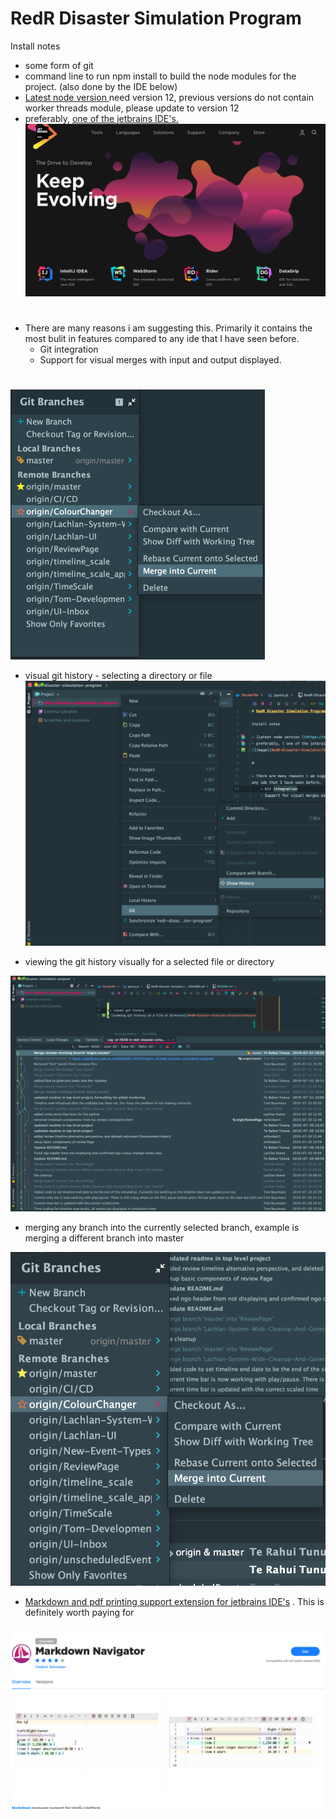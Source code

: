 # RedR Disaster Simulation Program

Install notes

- some form of git
- command line to run npm install to build the node modules for the project. (also done by the IDE below)
- [Latest node version ](https://nodejs.org/en/) need version 12, previous versions do not contain worker threads module, please update to version 12
- preferably, [ one of the jetbrains IDE's.](https://gitlab.ecs.vuw.ac.nz/ENGR300-2019/Project-16/redr-disaster-simulation-program/wikis/Jetbrains-Products-for-Development)
![image](RedR-Disaster-Simulator/DisasterSimulatorNodeJSServer/resources/js/vis-4.21.0/examples/network/img/soft-scraps-icons/image.png)

#

- There are many reasons i am suggesting this. Primarily it contains the most bulit in features compared to
any ide that I have seen before.
    - Git integration
    - Support for visual merges with input and output displayed.

#
![git branches in web storm](RedR-Disaster-Simulator/DisasterSimulatorNodeJSServer/resources/js/vis-4.21.0/examples/network/img/soft-scraps-icons/git%20branches%20in%20web%20storm.png)

- visual git history - selecting a directory or file
![viewing git history on a file or directory](RedR-Disaster-Simulator/DisasterSimulatorNodeJSServer/resources/js/vis-4.21.0/examples/network/img/soft-scraps-icons/viewing%20git%20history%20on%20a%20file%20or%20directory.png)

- viewing the git history visually for a selected file or directory

![visual git history, top level of project](RedR-Disaster-Simulator/DisasterSimulatorNodeJSServer/resources/js/vis-4.21.0/examples/network/img/soft-scraps-icons/visual%20git%20history%2C%20top%20level%20of%20project.png)

- merging any branch into the currently selected branch, example is merging a different branch into master

![merge branches](RedR-Disaster-Simulator/DisasterSimulatorNodeJSServer/resources/js/vis-4.21.0/examples/network/img/soft-scraps-icons/merge%20branches.png)

- [Markdown and pdf printing support extension for jetbrains IDE's](https://plugins.jetbrains.com/plugin/7896-markdown-navigator) . This is definitely worth paying for

![markdown navigator](RedR-Disaster-Simulator/DisasterSimulatorNodeJSServer/resources/js/vis-4.21.0/examples/network/img/soft-scraps-icons/markdown%20navigator.png)
